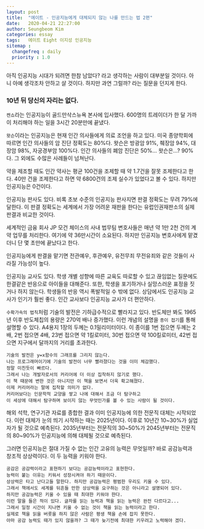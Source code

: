 ```yaml
---
layout: post
title:  "에이트 - 인공지능에게 대체되지 않는 나를 만드는 법 2편"
date:   2020-04-21 22:27:00
author: Seungbeom Kim
categories: essay
tags:	에이트 Eight 이지성 인공지능
sitemap :
  changefreq : daily
  priority : 1.0
---
```


아직 인공지능 시대가 되려면 한참 남았다? 라고 생각하는 사람이 대부분일 것이다. 아니 아예 생각조차 안하고 살 것이다. 하지만 과연 그럴까? 라는 질문을 던지게 한다.

### 10년 뒤 당신의 자리는 없다.

`켄쇼`라는 인공지능이 골드만삭스뉴욕 본사에 입사했다. 600명의 트레이더가 한 달 가까이 처리해야 하는 일을 3시간 20분만에 끝냈다.

`왓슨`이라는 인공지능은 현재 인간 의사들에게 의료 조언을 하고 있다. 미국 종양학회에 따르면 인간 의사들의 암 진단 정확도는 80%다. 왓슨은 방광암 91%, 췌장암 94%, 대장암 98%, 자궁경부암 100%다. 인간 의사들의 폐암 진단은 50%... 왓슨은...? 90%다. 그 외에도 수많은 사례들이 넘쳐난다.

약을 제조할 때도 인간 약사는 평균 100건을 조제할 때 약 1.7건을 잘못 조제한다고 한다. 40만 건을 조제한다고 하면 약 6800건의 조제 실수가 있었다고 볼 수 있다. 하지만 인공지능은 0건이다.

인공지능 판사도 있다. 비록 초보 수준의 인공지능 판사지면 판결 정확도는 무려 79%에 달한다. 이 판결 정확도는 세계에서 가장 어려운 재판을 한다는 유럽인권재판소의 실제 판결과 비교한 것이다.

세계적인 금융 회사 JP 모건 체이스의 사내 법무팀 변호사들은 매년 약 1만 2천 건의 계약 업무를 처리한다. 여기에 약 36만시간이 소요된다. 하지만 인공지능 변호사에게 맡겼더니 단 몇 초만에 끝났다고 한다.

인공지능에게 판결을 맡기면 전관예우, 후관예우, 유전무죄 무전유죄와 같은 것들이 사라질 가능성이 높다.

인공지능 교사도 있다. 학생 개별 성향에 따른 교육도 따로할 수 있고 끊임없는 질문에도 한결같은 반응으로 아이들을 대해준다. 또한, 학생을 포기하거나 실망스러운 표정을 짓거나 하지 않는다. 학생들의 반응 역시 폭발적일 수 밖에 없다. 상담에서도 인공지능 교사가 인기가 훨씬 좋다. 인간 교사보다 인공지능 교사가 더 편안하다.

`수확가속의 법칙`처럼 기술의 발전은 기하급수적으로 빨라지고 있다. 반도체만 봐도 1965년 이후 반도체칩의 용량은 270억 배나 증가했다. 이런 개념의 설명을 `종이 접기`를 통해 설명할 수 있다. A4용지 1장의 두께는 0.1밀리미터이다. 이 종이를 1번 접으면 두께는 2배, 2번 접으면 4배, 23번 접으면 약 1킬로미터, 30번 접으면 약 100킬로미터, 42번 접으면 지구에서 달까지의 거리를 초과한다.

```
기술의 발전은 y=x함수의 그래프를 그리지 않는다.
나는 프로그래머이기에 기술의 발전이 너무 빨라졌다는 것을 이미 체감했다.
정말 미친듯이 빠르다.
그래서 나는 개발자로서의 커리어에 더 이상 집착하지 않기로 했다.
이 책 때문에 변한 것은 아니지만 이 책을 보면서 더욱 확고해졌다.
이제 커리어라는 말에 집착할 의미가 없다.
커리어보다는 인문학적 교양을 쌓고 나에 대해서 조금 더 탐구하고
이 세상에 대해서 탐구하며 보이지 않는 무엇인가를 볼 수 있는 사람이 될 것이다.
```

해외 석학, 연구기관 자료를 종합한 결과 이미 인공지능에 의한 전문직 대체는 시작되었다. 이런 대체가 눈의 띄기 시작하는 때는 2025년이다. 이후로 10년간 10~30%가 실업자가 될 것으로 예측된다. 2035년부터는 전문직의 30~50%가 2045년부터는 전문직의 80~90%가 인공지능에 의해 대체될 것으로 예측된다.

그러면 인공지능은 절대 가질 수 없는 인간 고유의 능력은 무엇일까? 바로 공감능력과 창조적 상상력이다. 이 두 능력을 키워야 한다.

```
공감은 공감력이라고 표현하기 보다는 공감능력이라고 표현한다.
능력이 붙는 이유는 키워서 성장시켜야 하기 때문이다.
상상력은 타고 난다고들 말한다. 하지만 공감능력은 평범한 우리도 키울 수 있다.
그래서 책에서도 세계를 뒤흔들 만한 상상력을 요구하는 것은 아니라고 설명되어 있다.
하지만 공감능력은 키울 수 있을 때 최대한 키워야 한다.
이런 말을 들은 적이 있다. 글자를 읽는 능력과 책을 읽는 능력은 완전 다르다고...
그래서 일정 시간이 지나면 키울 수 없는 것이 책을 읽는 능력이라고 한다.
실제로 책을 읽을 버릇을 하지 않은 사람은 평생 책을 손에 잡지 못한다.
아마 공감 능력도 때가 있지 않을까? 그 때가 늦기전에 최대한 키우려고 노력해야 겠다.
```
